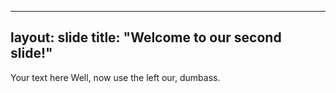 ----
layout: slide
title: "Welcome to our second slide!"
----
Your text here
Well, now use the left our, dumbass.
